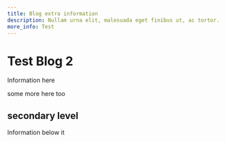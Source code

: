 ```yaml
---
title: Blog extra information
description: Nullam urna elit, malesuada eget finibus ut, ac tortor.
more_info: Test
---
```


# Test Blog 2

Information here

some more here too

## secondary level

Information below it
